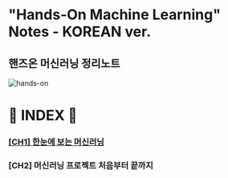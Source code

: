 # "Hands-On Machine Learning" Notes - KOREAN ver.
## 핸즈온 머신러닝 정리노트
![hands-on](https://covers.oreillystatic.com/images/0636920052289/lrg.jpg)

# 📖 INDEX 📖

### [[CH1] 한눈에 보는 머신러닝](../hands-on-machine-learning/[CH1].md)
      
### [CH2] 머신러닝 프로젝트 처음부터 끝까지
